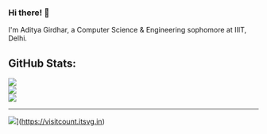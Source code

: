 ### Hi there! 👋
I'm Aditya Girdhar, a Computer Science & Engineering sophomore at IIIT, Delhi.

## GitHub Stats:
![](https://github-readme-stats.vercel.app/api?username=adityagirdhar&theme=tokyonight&hide_border=false&include_all_commits=false&count_private=true)<br/>
![](https://github-readme-streak-stats.herokuapp.com/?user=adityagirdhar&theme=tokyonight&hide_border=false)<br/>
![](https://github-readme-stats.vercel.app/api/top-langs/?username=adityagirdhar&theme=tokyonight&hide_border=false&include_all_commits=false&count_private=true&layout=compact)

---
![](https://visitcount.itsvg.in/api?id=adityagirdhar&icon=5&color=12)](https://visitcount.itsvg.in)
